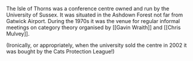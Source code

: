 The Isle of Thorns was a conference centre owned and run by the University of Sussex.  It was situated in the Ashdown Forest not far from Gatwick Airport. During the 1970s it was the venue for regular informal meetings on category theory organised by [[Gavin Wraith]] and [[Chris Mulvey]].

(Ironically, or appropriately, when the university sold the centre in 2002 it was bought by the Cats Protection League!)